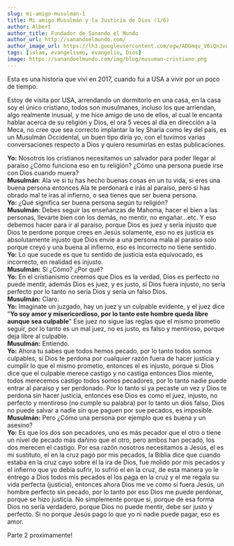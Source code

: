 ```yaml
---
slug: mi-amigo-musulman-1
title: Mi amigo Musulmán y la Justicia de Dios (1/6)
author: Albert
author_title: Fundador de Sanando el Mundo
author_url: http://sanandoelmundo.com/
author_image_url: https://lh3.googleusercontent.com/ogw/ADGmqu_V6iQnJvuIOUFQJ8ebZQW6vvBd8lk0fipmF92Z
tags: [islam, evangelismo, evangelio, Dios]
image: https://sanandoelmundo.com/img/blog/musuman-cristiano.png
---
```


Esta es una historia que vivi en 2017, cuando fui a USA a vivir por un poco de tiempo.

Estoy de visita por USA, arrendando un dormitorio en una casa, en la casa soy el único cristiano, todos son musulmanes, incluso los que arriendan, algo realmente inusual, y me hice amigo de uno de ellos, al cual le encanta hablar acerca de su religión y Dios, el ora 5 veces al día en dirección a la Meca, no cree que sea correcto implantar la ley Sharia como ley del país, es un Musulmán Occidental, un buen tipo diría yo, con el tuvimos varias conversaciones respecto a Dios y quiero resumirlas en estas publicaciones.

**Yo:** Nosotros los cristianos necesitamos un salvador para poder llegar al paraíso ¿Cómo funciona eso en tu religión? ¿Cómo una persona puede irse con Dios cuando muera?  
**Musulmán**: Ala ve si tu has hecho buenas cosas en un tu vida, si eres una buena persona entonces Ala te perdonará e irás al paraíso, pero si has obrado mal te iras al infierno, o sea tienes que ser buena persona.  
**Yo:** ¿Qué significa ser buena persona según tu religión?  
**Musulmán**: Debes seguir las enseñanzas de Mahoma, hacer el bien a las personas, llevarte bien con los demás, no mentir, no engañar...etc. Y eso debemos hacer para ir al paraíso, porque Dios es juez y sería injusto que Dios te perdone porque crees en Jesús solamente, eso no es justicia es absolutamente injusto que Dios envíe a una persona mala al paraíso solo porque creyó y una buena al infierno, eso es incorrecto no tiene sentido.  
**Yo:** Lo que sucede es que tu sentido de justicia esta equivocado, es incorrecto, en realidad es injusto.  
**Musulmán:** Sí ¿Cómo? ¿Por qué?  
**Yo:** En el cristianismo creemos que Dios es la verdad, Dios es perfecto no puede mentir, además Dios es juez, y es justo, si Dios fuera injusto, no sería perfecto por lo tanto no sería Dios y sería un falso Dios.  
**Musulmán:** Claro.  
**Yo:** Imagínate un juzgado, hay un juez y un culpable evidente, y el juez dice "**Yo soy amor y misericordioso, por lo tanto este hombre queda libre aunque sea culpable**" Ese juez no sigue las reglas que el mismo prometio seguir, por lo tanto es un mal juez, no es justo, es falso y mentiroso, porque deja libre al culpable.  
**Musulmán:** Entiendo.  
**Yo:** Ahora tu sabes que todos hemos pecado, por lo tanto todos somos culpables, si Dios te perdona por cualquier razón fuera de hacer justicia y cumplir lo que el mismo prometio, entonces el es injusto, porque si Dios dice que el culpable merece castigo y no castiga entonces Dios miente, todos merecemos castigo todos somos pecadores, por lo tanto nadie puede entrar al paraíso y ser perdonado. Por lo tanto si ya pecaste un vez y Dios te perdona sin hacer justicia, entonces ese Dios es como el juez, injusto, no perfecto y mentiroso (no cumple su palabra) por lo tanto un dios falso, Dios no puede salvar a nadie sin que paguen por sue pecados, es imposible.  
**Musulmán:** Pero ¿Cómo una persona por ejemplo que es buena y un asesino?  
**Yo:** Es que los dos son pecadores, uno es más pecador que el otro o tiene un nivel de pecado más dañino que el otro, pero ambos han pecado, los dos merecen el castigo. Por esa razón nosotros necesitamos a Jesús, el es mi sustituto, el en la cruz pagó por mis pecados, la Biblia dice que cuando estaba en la cruz cayo sobre el la ira de Dios, fue molido por mis pecados y el infierno que yo debía sufrir, lo sufrió el en la cruz, de esta manera yo le entrego a Dios todos mis pecados el los paga en la cruz y el me regala su vida perfecta (justicia), entonces ahora Dios me ve como si fuera Jesús, un hombre perfecto sin pecado, por lo tanto por eso Dios me puede perdonar, porque se hizo justicia. No simplemente porque sí, porque de esa forma Dios no sería verdadero, porque Dios no puede mentir, debe ser justo y perfecto. Si no porque Jesús pago lo que yo ni nadie puede pagar, eso es amor.

Parte 2 proximamente!